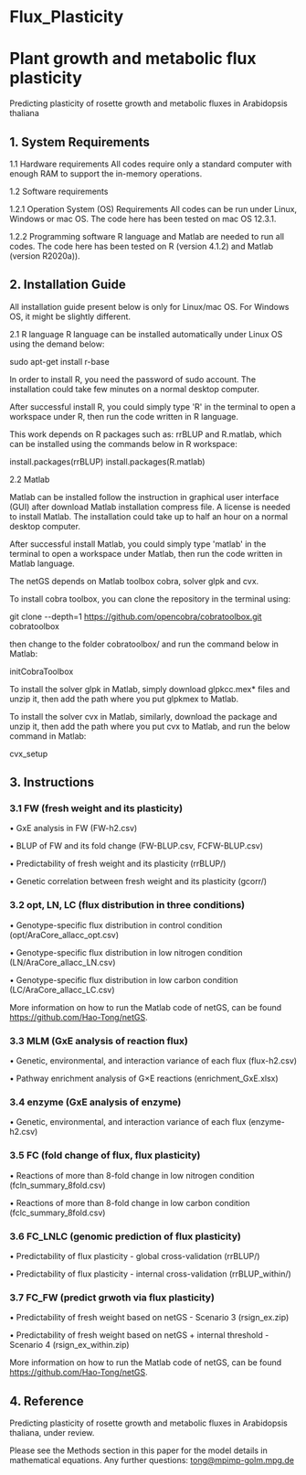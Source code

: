 # Flux_Plasticity
# Plant growth and metabolic flux plasticity
Predicting plasticity of rosette growth and metabolic fluxes in Arabidopsis thaliana

## 1. System Requirements

1.1 Hardware requirements
All codes require only a standard computer with enough RAM to support the in-memory operations.

1.2 Software requirements

1.2.1 Operation System (OS) Requirements
All codes can be run under Linux, Windows or mac OS. The code here has been tested on mac OS 12.3.1. 

1.2.2 Programming software
R language and Matlab are needed to run all codes. The code here has been tested on R (version 4.1.2) and Matlab (version R2020a)). 

## 2. Installation Guide

All installation guide present below is only for Linux/mac OS. For Windows OS, it might be slightly different. 

2.1 R language
R language can be installed automatically under Linux OS using the demand below: 

sudo apt-get install r-base

In order to install R, you need the password of sudo account. The installation could take few minutes on a normal desktop computer. 

After successful install R, you could simply type 'R' in the terminal to open a workspace under R, then run the code written in R language. 

This work depends on R packages such as: rrBLUP and R.matlab, which can be installed using the commands below in R workspace:

install.packages(rrBLUP)
install.packages(R.matlab)

2.2 Matlab

Matlab can be installed follow the instruction in graphical user interface (GUI) after download Matlab installation compress file. A license is needed to install Matlab. The installation could take up to half an hour on a normal desktop computer. 

After successful install Matlab, you could simply type 'matlab' in the terminal to open a workspace under Matlab, then run the code written in Matlab language. 

The netGS depends on Matlab toolbox cobra, solver glpk and cvx. 

To install cobra toolbox, you can clone the repository in the terminal using:

git clone --depth=1 https://github.com/opencobra/cobratoolbox.git cobratoolbox

then change to the folder cobratoolbox/ and run the command below in Matlab:

initCobraToolbox

To install the solver glpk in Matlab, simply download glpkcc.mex* files and unzip it, then add the path where you put glpkmex to Matlab. 

To install the solver cvx in Matlab, similarly, download the package and unzip it, then add the path where you put cvx to Matlab, and run the below command in Matlab:

cvx_setup

## 3. Instructions

### 3.1 FW (fresh weight and its plasticity)
•	GxE analysis in FW (FW-h2.csv)

•	BLUP of FW and its fold change (FW-BLUP.csv, FCFW-BLUP.csv)

•	Predictability of fresh weight and its plasticity (rrBLUP/)

•	Genetic correlation between fresh weight and its plasticity (gcorr/)

### 3.2 opt, LN, LC (flux distribution in three conditions)

•	Genotype-specific flux distribution in control condition (opt/AraCore_allacc_opt.csv)

•	Genotype-specific flux distribution in low nitrogen condition (LN/AraCore_allacc_LN.csv)

•	Genotype-specific flux distribution in low carbon condition (LC/AraCore_allacc_LC.csv)

More information on how to run the Matlab code of netGS, can be found https://github.com/Hao-Tong/netGS.

### 3.3 MLM (GxE analysis of reaction flux)

•	Genetic, environmental, and interaction variance of each flux (flux-h2.csv)

•	Pathway enrichment analysis of G×E reactions (enrichment_GxE.xlsx)

### 3.4 enzyme (GxE analysis of enzyme)

•	Genetic, environmental, and interaction variance of each flux (enzyme-h2.csv)

### 3.5 FC (fold change of flux, flux plasticity)

•	Reactions of more than 8-fold change in low nitrogen condition (fcln_summary_8fold.csv)

•	Reactions of more than 8-fold change in low carbon condition (fclc_summary_8fold.csv)

### 3.6 FC_LNLC (genomic prediction of flux plasticity)

•	Predictability of flux plasticity - global cross-validation (rrBLUP/)

•	Predictability of flux plasticity - internal cross-validation (rrBLUP_within/)

### 3.7 FC_FW (predict grwoth via flux plasticity)

•	Predictability of fresh weight based on netGS - Scenario 3 (rsign_ex.zip)

•	Predictability of fresh weight based on netGS + internal threshold - Scenario 4 (rsign_ex_within.zip)

More information on how to run the Matlab code of netGS, can be found https://github.com/Hao-Tong/netGS.

## 4. Reference

Predicting plasticity of rosette growth and metabolic fluxes in Arabidopsis thaliana, under review.

Please see the Methods section in this paper for the model details in mathematical equations. 
Any further questions: tong@mpimp-golm.mpg.de

